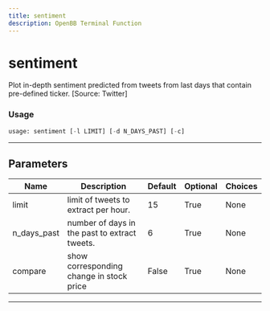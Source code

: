 ```yaml
---
title: sentiment
description: OpenBB Terminal Function
---
```


# sentiment

Plot in-depth sentiment predicted from tweets from last days that contain pre-defined ticker. [Source: Twitter]

### Usage

```python
usage: sentiment [-l LIMIT] [-d N_DAYS_PAST] [-c]
```

---

## Parameters

| Name | Description | Default | Optional | Choices |
| ---- | ----------- | ------- | -------- | ------- |
| limit | limit of tweets to extract per hour. | 15 | True | None |
| n_days_past | number of days in the past to extract tweets. | 6 | True | None |
| compare | show corresponding change in stock price | False | True | None |
---

